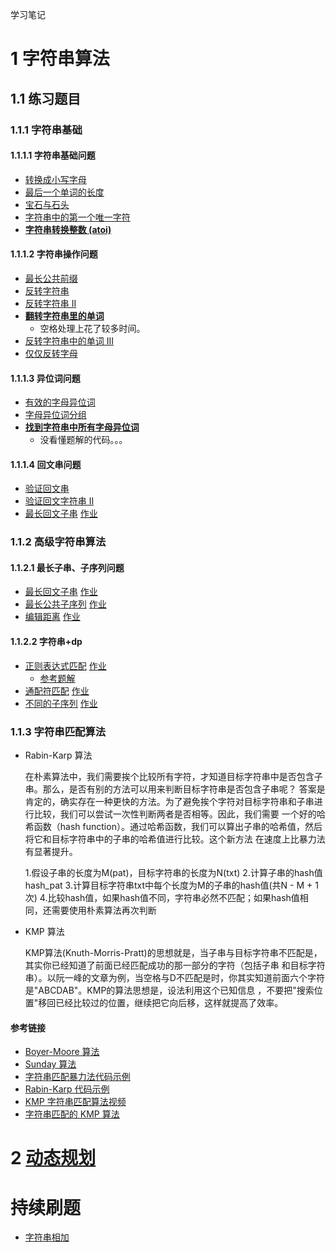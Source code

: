 学习笔记
# 1 字符串算法
## 1.1 练习题目
### 1.1.1 字符串基础
#### 1.1.1.1 字符串基础问题
- [转换成小写字母](https://leetcode-cn.com/problems/to-lower-case/)
- [最后一个单词的长度](https://leetcode-cn.com/problems/length-of-last-word/)
- [宝石与石头](https://leetcode-cn.com/problems/jewels-and-stones/)
- [字符串中的第一个唯一字符](https://leetcode-cn.com/problems/first-unique-character-in-a-string/)
- [**字符串转换整数 (atoi)**](https://leetcode-cn.com/problems/string-to-integer-atoi/)
#### 1.1.1.2 字符串操作问题
- [最长公共前缀](https://leetcode-cn.com/problems/longest-common-prefix/description/)
- [反转字符串](https://leetcode-cn.com/problems/reverse-string)
- [反转字符串 II ](https://leetcode-cn.com/problems/reverse-string-ii/)
- [**翻转字符串里的单词**](https://leetcode-cn.com/problems/reverse-words-in-a-string/)
  - 空格处理上花了较多时间。
- [反转字符串中的单词 III ](https://leetcode-cn.com/problems/reverse-words-in-a-string-iii/)
- [仅仅反转字母](https://leetcode-cn.com/problems/reverse-only-letters/)
#### 1.1.1.3 异位词问题
- [有效的字母异位词](https://leetcode-cn.com/problems/valid-anagram/)
- [字母异位词分组](https://leetcode-cn.com/problems/group-anagrams/)
- [**找到字符串中所有字母异位词**](https://leetcode-cn.com/problems/find-all-anagrams-in-a-string/)
  - 没看懂题解的代码。。。
#### 1.1.1.4 回文串问题
- [验证回文串](https://leetcode-cn.com/problems/valid-palindrome/)
- [验证回文字符串 Ⅱ](https://leetcode-cn.com/problems/valid-palindrome-ii/)
- [最长回文子串](https://leetcode-cn.com/problems/longest-palindromic-substring/) [作业](https://github.com/donfyy/algorithm009-class01/blob/master/Week_06/java/src/_5_LongestPalindromicSubstring.java)
### 1.1.2 高级字符串算法
#### 1.1.2.1 最长子串、子序列问题
- [最长回文子串](https://leetcode-cn.com/problems/longest-palindromic-substring/) [作业](https://github.com/donfyy/algorithm009-class01/blob/master/Week_06/java/src/_5_LongestPalindromicSubstring.java)
- [最长公共子序列](https://leetcode-cn.com/problems/longest-common-subsequence/) [作业](https://github.com/donfyy/algorithm009-class01/blob/master/Week_06/kotlin/src/_1143_LongestCommonSubsequence.kt)
- [编辑距离](https://leetcode-cn.com/problems/edit-distance/) [作业](https://github.com/donfyy/algorithm009-class01/blob/master/Week_06/java/src/_72_EditDistance.java)
#### 1.1.2.2 字符串+dp
- [正则表达式匹配](https://leetcode-cn.com/problems/regular-expression-matching/) [作业](https://github.com/donfyy/algorithm009-class01/blob/master/Week_06/java/src/_10_RegularExpressionMatching.java)
  - [参考题解](https://leetcode-cn.com/problems/regular-expression-matching/solution/ji-yu-guan-fang-ti-jie-gen-xiang-xi-de-jiang-jie-b/)
- [通配符匹配](https://leetcode-cn.com/problems/wildcard-matching/) [作业](https://github.com/donfyy/algorithm009-class01/blob/master/Week_06/java/src/_44_WildcardMatching.java)
- [不同的子序列](https://leetcode-cn.com/problems/distinct-subsequences/) [作业](https://github.com/donfyy/algorithm009-class01/blob/master/Week_06/java/src/_115_DistinctSequences.java)
### 1.1.3 字符串匹配算法
  
  - Rabin-Karp 算法
  
    在朴素算法中，我们需要挨个比较所有字符，才知道目标字符串中是否包含子串。那么，是否有别的方法可以用来判断目标字符串是否包含子串呢？
    答案是肯定的，确实存在一种更快的方法。为了避免挨个字符对目标字符串和子串进行比较，我们可以尝试一次性判断两者是否相等。因此，我们需要
    一个好的哈希函数（hash function）。通过哈希函数，我们可以算出子串的哈希值，然后将它和目标字符串中的子串的哈希值进行比较。这个新方法
    在速度上比暴力法有显著提升。
  
    1.假设子串的长度为M(pat)，目标字符串的长度为N(txt)
    2.计算子串的hash值hash_pat
    3.计算目标字符串txt中每个长度为M的子串的hash值(共N - M + 1次)
    4.比较hash值，如果hash值不同，字符串必然不匹配；如果hash值相同，还需要使用朴素算法再次判断
  
  - KMP 算法
  
    KMP算法(Knuth-Morris-Pratt)的思想就是，当子串与目标字符串不匹配是，其实你已经知道了前面已经匹配成功的那一部分的字符（包括子串
    和目标字符串）。以阮一峰的文章为例，当空格与D不匹配是时，你其实知道前面六个字符是"ABCDAB"。KMP的算法思想是，设法利用这个已知信息
    ，不要把"搜索位置"移回已经比较过的位置，继续把它向后移，这样就提高了效率。
    
    
#### 参考链接
- [Boyer-Moore 算法](https://www.ruanyifeng.com/blog/2013/05/boyer-moore_string_search_algorithm.html)
- [Sunday 算法](https://blog.csdn.net/u012505432/article/details/52210975)
- [字符串匹配暴力法代码示例](https://shimo.im/docs/8G0aJqNL86wWrPUE)
- [Rabin-Karp 代码示例](https://shimo.im/docs/1wnsM7eaZ6Ab9j9M)
- [KMP 字符串匹配算法视频](https://www.bilibili.com/video/av11866460?from=search&seid=17425875345653862171)
- [字符串匹配的 KMP 算法](http://www.ruanyifeng.com/blog/2013/05/Knuth%E2%80%93Morris%E2%80%93Pratt_algorithm.html)

# 2 [动态规划](https://github.com/donfyy/algorithm009-class01/tree/master/Week_06)

# 持续刷题

- [字符串相加](https://leetcode-cn.com/problems/add-strings/)

